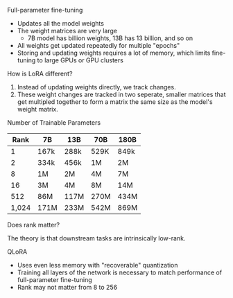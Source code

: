 Full-parameter fine-tuning 

- Updates all the model weights
- The weight matrices are very large
  - 7B model has billion weights, 13B has 13 billion, and so on
- All weights get updated repeatedly for multiple "epochs"
- Storing and updating weights requires a lot of memory, which limits fine-tuning to large GPUs or GPU clusters

How is LoRA different?

1. Instead of updating weights directly, we track changes.
2. These weight changes are tracked in two seperate, smaller matrices that get multipled together to form a matrix the same size as the model's weight matrix.

Number of Trainable Parameters

| Rank |  7B  |  13B |  70B | 180B |
| ---- | ---- | ---- | ---- | ---- |
|   1  | 167k | 288k | 529K | 849k |
|   2  | 334k | 456k |  1M  |  2M  |
|   8  | 1M   |  2M  |  4M  |  7M  |
|   16 | 3M   |  4M  |  8M  | 14M  |
|  512 | 86M  | 117M | 270M | 434M |
| 1,024| 171M | 233M | 542M | 869M |

Does rank matter?

The theory is that downstream tasks are intrinsically low-rank. 

QLoRA

- Uses even less memory with "recoverable" quantization
- Training all layers of the network is necessary to match performance of full-parameter fine-tuning
- Rank may not matter from 8 to 256
  
